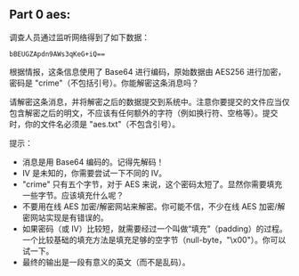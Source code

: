## Part 0 aes:

调查人员通过监听网络得到了如下数据：

```
bBEUGZApdn9AWs3qKeG+iQ==
```

根据情报，这条信息使用了 Base64 进行编码，原始数据由 AES256 进行加密，密码是 "crime"（不包括引号）。你能解密这条消息吗？

请解密这条消息，并将解密之后的数据提交到系统中。注意你要提交的文件应当仅包含解密之后的明文，不应该有任何额外的字符（例如换行符、空格等）。提交时，你的文件名必须是 "aes.txt"（不包含引号）。


提示：

- 消息是用 Base64 编码的。记得先解码！
- IV 是未知的，你需要尝试一下不同的 IV。
- "crime" 只有五个字节，对于 AES 来说，这个密码太短了。显然你需要填充一些字节。应该填充什么呢？
- 不要用在线 AES 加密/解密网站来解密。你可能不信，不少在线 AES 加密/解密网站实现是有错误的。
- 如果密码（或 IV）比较短，就需要经过一个叫做“填充”（padding）的过程。一个比较基础的填充方法是填充足够的空字节（null-byte，"\x00"）。你可以试一下。
- 最终的输出是一段有意义的英文（而不是乱码）。

